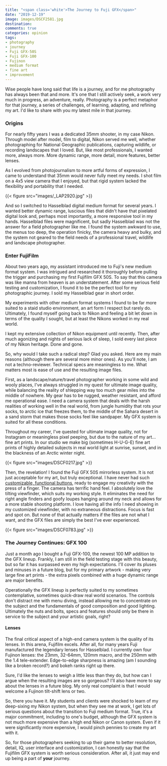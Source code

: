 ```yaml
---
title: "<span class='white'>The Journey to Fuji GFX</span>"
date: "2019-12-19"
image: images/DSCF2581.jpg
destination:
comments: true
categories: opinion
tags:
- photography
- journey
- Fuji GFX-50S
- Fuji GFX-100
- Fujinon
- medium format
- fine art
- improvement
---
```


Wise people have long said that life is a journey, and for me photography has always been that and more. It's one that I still actively seek, a work very much in progress, an adventure, really. Photography is a perfect metaphor for that journey, a series of challenges, of learning, adapting, and refining my art. I'd like to share with you my latest mile in that journey. 

### Origins

For nearly fifty years I was a dedicated 35mm shooter, in my case Nikon. Through model after model, film to digital, Nikon served me well, whether photographing for National Geographic publications, capturing wildlife, or recording landscapes that I loved. But, like most professionals, I wanted more, always more. More dynamic range, more detail, more features, better lenses. 

As I evolved from photojournalism to more artful forms of expression, I came to understand that 35mm would never fully meet my needs. I shot film on a 4x5 view camera that I enjoyed, but that rigid system lacked the flexibility and portability that I needed. 

{{< figure src="images/_LAP2920.jpg" >}}

And so I switched to Hasselblad digital medium format for several years. I wanted better dynamic range, luscious files that didn't have that pixelated digital look and, perhaps most importantly, a more responsive tool in my hands. Hasselblad files were magnificent, but sadly Hasselblad was not the answer for a field photographer like me. I found the system awkward to use, the menus too deep, the operation finicky, the camera heavy and bulky, and the system not geared to the field needs of a professional travel, wildlife and landscape photographer. 

### Enter FujiFilm

About two years ago, my assistant introduced me to Fuji's new medium format system. I was intrigued and researched it thoroughly before pulling the trigger and purchasing my first Fujifilm GFX 50S. To say that this camera was like manna from heaven is an understatement. After some serious field testing and customization, I found it to be the perfect tool for my photographic journey. I sold my Hasselblad gear in short order. 

My experiments with other medium format systems I found to be far more suited to a staid studio environment, an art form I respect but rarely do. Ultimately, I found myself going back to Nikon and feeling a bit let down in terms of the quality I sought, but at least the Nikons worked in my real world.

I kept my extensive collection of Nikon equipment until recently. Then, after much agonizing and nights of serious lack of sleep, I sold every last piece of my Nikon heritage. Done and gone. 

So, why would I take such a radical step? Glad you asked. Here are my main reasons (although there are several more minor ones). As you'll note, I am not a techno-reviewer. Technical specs are meaningless to me. What matters most is ease of use and the resulting image files. 

First, as a landscape/nature/travel photographer working in some wild and wooly places, I've always struggled in my quest for ultimate image quality, while balancing the reality of shlepping way too much gear miles into the middle of nowhere. My gear has to be rugged, weather resistant, and afford me operational ease. I need a camera system that deals with the harsh realities of working well in the real world, from jungle humidity that rots your socks, to arctic ice that freezes them, to the middle of the Sahara desert in a sand storm that makes those socks feel like sandpaper. My GFX system is suited for all these conditions. 

Throughout my career, I've quested for ultimate image quality, not for Instagram or meaningless pixel peeping, but due to the nature of my art... fine art prints. In our studio we make big (sometimes H-U-G-E) fine art prints of highly detailed subjects in real world light at sunrise, sunset, and in the blackness of an Arctic winter night. 

{{< figure src="images/DSCF0217.jpg" >}}

Then, the revelation! I found the Fuji GFX 50S mirrorless system. It is not just acceptable for my art, but truly exceptional. I have never had such [customizable, functional buttons](https://www.youtube.com/watch?v=uB_YxWmDJVw&t=891s), ready to engage my creativity with the press of a finger.  The camera has terrific hand feel. I absolutely love the tilting viewfinder, which suits my working style. It eliminates the need for right angle finders and goofy loupes hanging around my neck and allows for a more stable shooting platform. I love having all the info I need showing in my customized viewfinder, with no extraneous distractions. Focus is fast and spot on. But none of that actually matters if the files are not what I want, and the GFX files are simply the best I've ever experienced. 

{{< figure src="images/DSCF0783.jpg" >}}

### The Journey Continues: GFX 100

Just a month ago I bought a Fuji GFX-100, the newest 100 MP addition to the GFX lineup. Frankly, I am still in the field testing stage with this beauty, but so far it has surpassed even my high expectations. I'll cover its pluses and minuses in a future blog, but for my primary artwork - making very large fine art prints - the extra pixels combined with a huge dynamic range are major benefits. 

Operationally the GFX lineup is perfectly suited to my sometimes contemplative, sometimes quick-draw real world scenarios. The controls don't distract me with menu diving, instead allowing me to concentrate on the subject and the fundamentals of good composition and good lighting. Ultimately the nuts and bolts, specs and features should only be there in service to the subject and your artistic goals, right? 

#### Lenses

The final critical aspect of a high-end camera system is the quality of its lenses. In this arena, Fujifilm excels. After all, for many years Fuji manufactured the legendary lenses for Hasselblad. I currently own four Fujinon lenses: the 23mm, 32-64mm, 120mm macro, and the 250mm with the 1.4 tele-extender. 
Edge-to-edge sharpness is amazing (am I sounding like a broken record?) and bokeh ranks right up there. 

Sure, I'd like the lenses to weigh a little less than they do, but how can I argue when the resulting images are so gorgeous? I'll also have more to say about the lenses in a future blog. My only real complaint is that I would welcome a Fujinon tilt-shift lens or two. 

So, there you have it. My students and clients were shocked to learn of my deep-sixing my Nikon system, but when they see me at work, I get lots of serious questions about the transition to Fuji medium format. True, it's a major commitment, including to one's budget, although the GFX system is not much more expensive than a high end Nikon or Canon system. Even if it were significantly more expensive, I would pinch pennies to create my art with it. 

So, for those photographers seeking to up their game to better resolution, detail, IQ, user interface and customization, I can honestly say that the Fujifilm GFX system is worth serious consideration. After all, it just  may end up being a part of **your** journey. 





